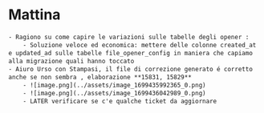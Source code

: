 # Mattina
	- Ragiono su come capire le variazioni sulle tabelle degli opener :
		- Soluzione veloce ed economica: mettere delle colonne created_at e updated_ad sulle tabelle file_opener_config in maniera che capiamo alla migrazione quali hanno toccato
	- Aiuro Urso con Stampasi, il file di correzione generato é corretto anche se non sembra , elaborazione **15831, 15829**
		- ![image.png](../assets/image_1699435992365_0.png)
		- ![image.png](../assets/image_1699436042989_0.png)
		- LATER verificare se c'e qualche ticket da aggiornare